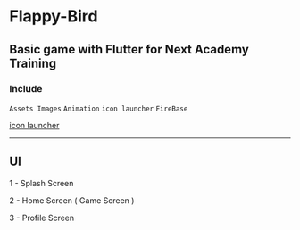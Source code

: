 # Flappy-Bird

Basic game with Flutter for Next Academy Training
---
### Include
`Assets Images`
`Animation`
`icon launcher`
`FireBase`

[icon launcher](https://pub.dev/packages/flutter_launcher_icons)

---
## UI
1 - Splash Screen

2 - Home Screen ( Game Screen )

3 - Profile Screen